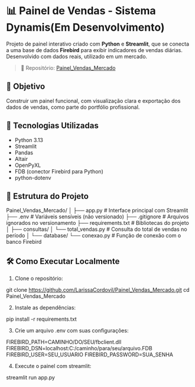 # 📊 Painel de Vendas - Sistema Dynamis(Em Desenvolvimento)

Projeto de painel interativo criado com **Python** e **Streamlit**, que se conecta a uma base de dados **Firebird** para exibir indicadores de vendas diárias. Desenvolvido com dados reais, utilizado em um mercado.

> 🔗 Repositório: [Painel_Vendas_Mercado](https://github.com/LarissaCordovil/Painel_Vendas_Mercado)

## 🚀 Objetivo

Construir um painel funcional, com visualização clara e exportação dos dados de vendas, como parte do portfólio profissional.

## 🧰 Tecnologias Utilizadas

- Python 3.13  
- Streamlit  
- Pandas  
- Altair  
- OpenPyXL  
- FDB (conector Firebird para Python)  
- python-dotenv  

## 📁 Estrutura do Projeto
Painel_Vendas_Mercado/
│
├── app.py # Interface principal com Streamlit
├── .env # Variáveis sensíveis (não versionado)
├── .gitignore # Arquivos ignorados no versionamento
├── requirements.txt # Bibliotecas do projeto
│
├── consultas/
│ └── total_vendas.py # Consulta do total de vendas no período
│
└── database/
└── conexao.py # Função de conexão com o banco Firebird


## 🛠️ Como Executar Localmente

1. Clone o repositório:

  git clone https://github.com/LarissaCordovil/Painel_Vendas_Mercado.git
  cd Painel_Vendas_Mercado

2. Instale as dependências:

  pip install -r requirements.txt

3. Crie um arquivo .env com suas configurações:
   
FIREBIRD_PATH=CAMINHO/DO/SEU/fbclient.dll
FIREBIRD_DSN=localhost:C:/caminho/para/seu/arquivo.FDB
FIREBIRD_USER=SEU_USUARIO
FIREBIRD_PASSWORD=SUA_SENHA

4. Execute o painel com streamlit:
 
  streamlit run app.py



